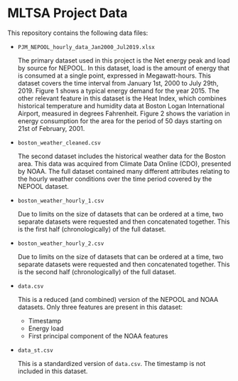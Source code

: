 # MLTSA Project Data

This repository contains the following data files:
 * `PJM_NEPOOL_hourly_data_Jan2000_Jul2019.xlsx`

    The primary dataset used in this project is the Net energy peak and load by source for NEPOOL. In this dataset, load is the amount of energy that is consumed at a single point, expressed in Megawatt-hours. This dataset covers the time interval from January 1st, 2000 to July 29th, 2019. Figure 1 shows a typical energy demand for the year 2015. The other relevant feature in this dataset is the Heat Index, which combines historical temperature and humidity data at Boston Logan International Airport, measured in degrees Fahrenheit. Figure 2 shows the variation in energy consumption for the area for the period of 50 days starting on 21st of February, 2001.
    
 * `boston_weather_cleaned.csv`

    The second dataset includes the historical weather data for the Boston area. This data was acquired from Climate Data Online (CDO), presented by NOAA. The full dataset contained many different attributes relating to the hourly weather conditions over the time period covered by the NEPOOL dataset.

 * `boston_weather_hourly_1.csv`

    Due to limits on the size of datasets that can be ordered at a time, two separate datasets were requested and then concatenated together. This is the first half (chronologically) of the full dataset.

 * `boston_weather_hourly_2.csv`

    Due to limits on the size of datasets that can be ordered at a time, two separate datasets were requested and then concatenated together. This is the second half (chronologically) of the full dataset.

 * `data.csv`

    This is a reduced (and combined) version of the NEPOOL and NOAA datasets. Only three features are present in this dataset: 
    * Timestamp
    * Energy load
    * First principal component of the NOAA features
 
 * `data_st.csv`

    This is a standardized version of `data.csv`. The timestamp is not included in this dataset.